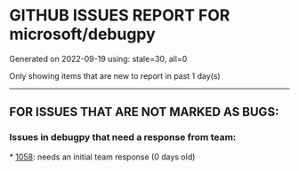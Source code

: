 
# GITHUB ISSUES REPORT FOR microsoft/debugpy


Generated on 2022-09-19 using: stale=30, all=0


Only showing items that are new to report in past 1 day(s)


---

## FOR ISSUES THAT ARE NOT MARKED AS BUGS:


### Issues in debugpy that need a response from team:


\* [1058](https://github.com/microsoft/debugpy/issues/1058 "HitBreakpointIds is empty"): needs an initial team response (0 days old)
